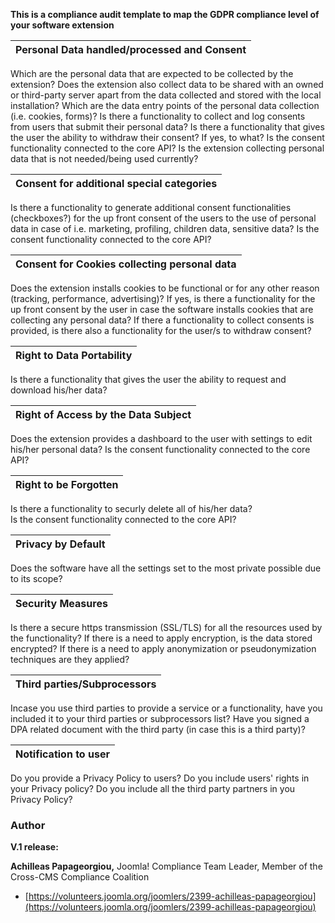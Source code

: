 **This is a compliance audit template to map the GDPR compliance level of your software extension**	

| Personal Data handled/processed and Consent          |
| ---------------------------------------------------- |
Which are the personal data that are expected to be collected by the extension? 
Does the extension also collect data to be shared with an owned or third-party server apart from the data collected and stored with the local installation?
Which are the data entry points of the personal data collection (i.e. cookies, forms)?
Is there a functionality to collect and log consents from users that submit their personal data?
Is there a functionality that gives the user the ability to withdraw their consent? If yes, to what?
Is the consent functionality connected to the core API?
Is the extension collecting personal data that is not needed/being used currently?

| Consent for additional special categories                                                                                           |
| ----------------------------------------------------------------------------------------------------------------------------------- |
Is there a functionality to generate additional consent functionalities (checkboxes?) for the up front consent of the users to the use of personal data in case of i.e. marketing, profiling, children data, sensitive data?
Is the consent functionality connected to the core API?

| Consent for Cookies collecting personal data                                                                                        |
| ----------------------------------------------------------------------------------------------------------------------------------- |
Does the extension installs cookies to be functional or for any other reason (tracking, performance, advertising)?
If yes, is there a functionality for the up front consent by the user in case the software installs cookies that are collecting any personal data?
If there a functionality to collect consents is provided, is there also a functionality for the user/s to withdraw consent?

| Right to Data Portability                                                                                                           |
| ----------------------------------------------------------------------------------------------------------------------------------- |
Is there a functionality that gives the user the ability to request and download his/her data?

| Right of Access by the Data Subject                                                                                                 |
| ----------------------------------------------------------------------------------------------------------------------------------- |
Does the extension provides a dashboard to the user with settings to edit his/her personal data?
Is the consent functionality connected to the core API?

| Right to be Forgotten                                                                                                               |
| ----------------------------------------------------------------------------------------------------------------------------------- |
Is there a functionality to securly delete all of his/her data?                                                                        
Is the consent functionality connected to the core API?                                          

| Privacy by Default                                                                                                                  |
| ----------------------------------------------------------------------------------------------------------------------------------- |
Does the software have all the settings set to the most private possible due to its scope?                                            

| Security Measures                                                                                                                   |
| ----------------------------------------------------------------------------------------------------------------------------------- |
Is there a secure https transmission (SSL/TLS) for all the resources used by the functionality?
If there is a need to apply encryption, is the data stored encrypted? 
If there is a need to apply anonymization or pseudonymization techniques are they applied?                                            

| Third parties/Subprocessors                                                                                                      |    
| -------------------------------------------------------------------------------------------------------------------------------- |
Incase you use third parties to provide a service or a functionality, have you included it to your third parties or subprocessors list?
Have you signed a DPA related document with the third party (in case this is a third party)?                                     

| Notification to user                                                                                                             |    
| -------------------------------------------------------------------------------------------------------------------------------- |
Do you provide a Privacy Policy to users?
Do you include users' rights in your Privacy policy?
Do you include all the third party partners in you Privacy Policy?                                                                      


### Author
**V.1 release:**

**Achilleas Papageorgiou,** 
Joomla! Compliance Team Leader,
Member of the Cross-CMS Compliance Coalition

* [https://volunteers.joomla.org/joomlers/2399-achilleas-papageorgiou](https://volunteers.joomla.org/joomlers/2399-achilleas-papageorgiou)
